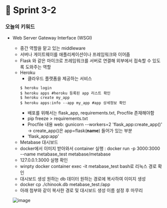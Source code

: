 # 📝 Sprint 3-2
### 오늘의 키워드
- Web Server Gateway Interface (WSGI)
  - 중간 역할을 맡고 있는 middleware
  - 서버나 게이트웨이를 애플리케이션이나 프레임워크와 이어줌
  - Flask 와 같은 마이크로 프레임워크를 서버로 연결해 외부에서 접속할 수 있도록 도와주는 역할
  - Heroku
    - 클라우드 플랫폼을 제공하는 서비스
    ```
    $ heroku login
    $ heroku apps #heroku 등록된 app 리스트 확인
    $ heroku create my_app
    $ heroku apps:info --app my_app #app 상세정보 확인
    ```
    - 배포를 위해서는 flask_app, requirements.txt, Procfile 존재해야함
    - pip freeze > requirements.txt
    - Procfile 내용 web: gunicorn --workers=2 'flask_app:create_app()' -> create_app()은 app=flask(__name__) 들어가 있는 부분
    - 'flask_app:app'
   - Metabase 대시보드
    - docker에서 이미지 받아와서 container 실행 : docker run -p 3000:3000 --name metabase_test metabase/metabase
    - 127.0.0.1:3000 실행 확인
    - winpty docker container exec -it metabase_test bash로 리눅스 경로 확인
    - 대시보드 생성 원하는 db 데이터 원하는 경로에 복사하여 이미지 생성
    - docker cp ./chinook.db metabase_test:/app
    - 아래 첨부와 같이 복사한 경로 및 대시보드 생성 이름 설정 후 마무리
    
    ![image](https://user-images.githubusercontent.com/48580158/200589206-3b5203c5-765b-469b-a916-f0cafbd27d67.png)
